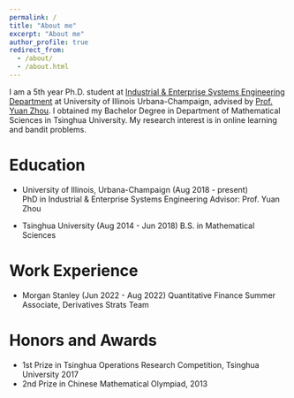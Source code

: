 ```yaml
---
permalink: /
title: "About me"
excerpt: "About me"
author_profile: true
redirect_from: 
  - /about/
  - /about.html
---
```


I am a 5th year Ph.D. student at [Industrial & Enterprise Systems Engineering Department](https://ise.illinois.edu/) at University of Illinois Urbana-Champaign, advised by [Prof. Yuan Zhou](https://scholar.google.com/citations?hl=en&user=j4Fshz0AAAAJ&view_op=list_works&sortby=pubdate). I obtained my Bachelor Degree in Department of Mathematical Sciences in Tsinghua University. My research interest is in online learning and bandit problems.

Education 
=====
* University of Illinois, Urbana-Champaign (Aug 2018 - present)  
  PhD in Industrial & Enterprise Systems Engineering 
  Advisor: Prof. Yuan Zhou

* Tsinghua University (Aug 2014 - Jun 2018)
  B.S. in Mathematical Sciences

Work Experience
======
* Morgan Stanley (Jun 2022 - Aug 2022)
  Quantitative Finance Summer Associate, Derivatives Strats Team


Honors and Awards
=======
* 1st Prize in Tsinghua Operations Research Competition, Tsinghua University 2017
* 2nd Prize in Chinese Mathematical Olympiad, 2013